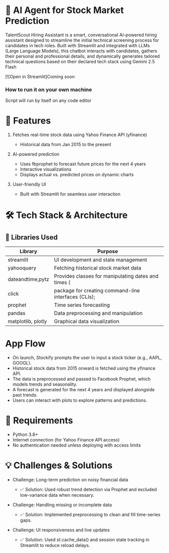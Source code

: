 # 💬 AI Agent for Stock Market Prediction
TalentScout Hiring Assistant is a smart, conversational AI-powered hiring assistant designed to streamline the initial technical screening process for candidates in tech roles. Built with Streamlit and integrated with LLMs (Large Language Models), this chatbot interacts with candidates, gathers their personal and professional details, and dynamically generates tailored technical questions based on their declared tech stack using Gemini 2.5 Flash

[![Open in Streamlit]Coming soon

### How to run it on your own machine
Script will run by itself on any code editor

# 🚀 Features
1. Fetches real-time stock data using Yahoo Finance API (yfinance)
   * Historical data from Jan 2015 to the present

2. AI-powered prediction
    * Uses fbprophet to forecast future prices for the next 4 years
    * Interactive visualizations
    * Displays actual vs. predicted prices on dynamic charts

3. User-friendly UI
    * Built with Streamlit for seamless user interaction

# 🛠️ Tech Stack & Architecture
## 🧰 Libraries Used
|Library	  |Purpose|
| ---  | ---  |
|streamlit|	      UI development and state management|
|yahooquery	|              	Fetching historical stock market data|
|dateandtime,pytz| Provides classes for manipulating dates and times ( |
|click| package for creating command-line interfaces (CLIs);|
|prophet| 	Time series forecasting |
|pandas| 	Data preprocessing and manipulation|
|matplotlib, plotly| 	Graphical data visualization|

# App Flow
* On launch, Stockify prompts the user to input a stock ticker (e.g., AAPL, GOOGL).
* Historical stock data from 2015 onward is fetched using the yfinance API.
* The data is preprocessed and passed to Facebook Prophet, which models trends and seasonality.
* A forecast is generated for the next 4 years and displayed alongside past trends.
* Users can interact with plots to explore patterns and predictions.



# 🔐 Requirements
* Python 3.8+
* Internet connection (for Yahoo Finance API access)
* No authentication needed unless deploying with access limits

# 💡 Challenges & Solutions
* Challenge: Long-term prediction on noisy financial data
   * ✅ Solution: Used robust trend detection via Prophet and excluded low-variance data when necessary.
     
* Challenge: Handling missing or incomplete data
  * ✅ Solution: Implemented preprocessing to clean and fill time-series gaps.

* Challenge: UI responsiveness and live updates
   * ✅ Solution: Used st.cache_data() and session state tracking in Streamlit to reduce reload delays.
  

